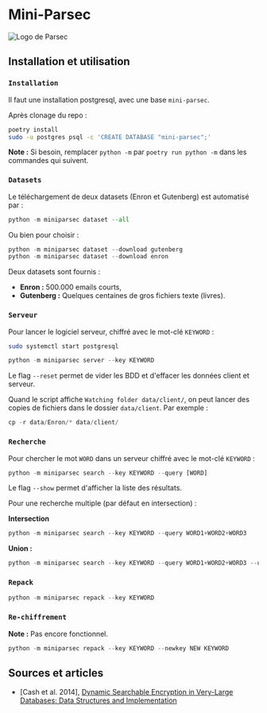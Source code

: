 # Mini-Parsec

![Logo de Parsec](https://github.com/Scille/parsec-cloud/blob/master/docs/parsec_doc_logo.png)

## Installation et utilisation

### `Installation`

Il faut une installation postgresql, avec une base `mini-parsec`.

Après clonage du repo :

```bash
poetry install
sudo -u postgres psql -c 'CREATE DATABASE "mini-parsec";'
```

**Note :** Si besoin, remplacer `python -m` par `poetry run python -m` dans les commandes qui suivent.

### `Datasets`

Le téléchargement de deux datasets (Enron et Gutenberg) est automatisé par :

```Python
python -m miniparsec dataset --all
```

Ou bien pour choisir :

```Python
python -m miniparsec dataset --download gutenberg
python -m miniparsec dataset --download enron
```

Deux datasets sont fournis :

- **Enron :** 500.000 emails courts,
- **Gutenberg :** Quelques centaines de gros fichiers texte (livres).

### `Serveur`

Pour lancer le logiciel serveur, chiffré avec le mot-clé `KEYWORD` :

```bash
sudo systemctl start postgresql
```

```Python
python -m miniparsec server --key KEYWORD
```

Le flag `--reset` permet de vider les BDD et d'effacer les données client et serveur.

Quand le script affiche `Watching folder data/client/`, on peut lancer des copies de fichiers dans le dossier `data/client`. Par exemple :

```Python
cp -r data/Enron/* data/client/
```

### `Recherche`

Pour chercher le mot `WORD` dans un serveur chiffré avec le mot-clé `KEYWORD` :

```Python
python -m miniparsec search --key KEYWORD --query [WORD]
```

Le flag `--show` permet d'afficher la liste des résultats.

Pour une recherche multiple (par défaut en intersection) :

**Intersection**
```Python
python -m miniparsec search --key KEYWORD --query WORD1+WORD2+WORD3
```

**Union :**

```Python
python -m miniparsec search --key KEYWORD --query WORD1+WORD2+WORD3 --union
```

### `Repack`

```Python
python -m miniparsec repack --key KEYWORD
```

### `Re-chiffrement`

**Note :** Pas encore fonctionnel.

```Python
python -m miniparsec repack --key KEYWORD --newkey NEW KEYWORD
```

## Sources et articles

- [Cash et al. 2014], [Dynamic Searchable Encryption in Very-Large Databases: Data Structures and Implementation](https://eprint.iacr.org/2014/853.pdf)

